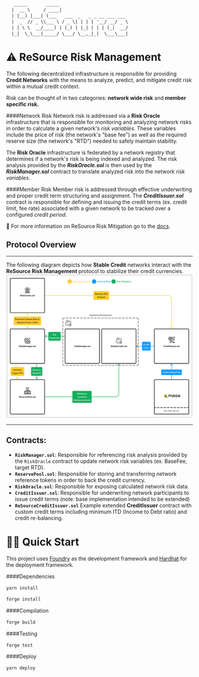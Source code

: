 ```
   _____       _____
  |  __ \     / ____|
  | |__) |___| (___   ___  _   _ _ __ ___ ___
  |  _  // _ \\___ \ / _ \| | | | '__/ __/ _ \
  | | \ \  __/____) | (_) | |_| | | | (_|  __/
  |_|  \_\___|_____/ \___/ \__,_|_|  \___\___|
```

# ⚠️ ReSource Risk Management

The following decentralized infrastructure is responsible for providing **Credit Networks** with the means to analyze, predict, and mitigate credit risk within a mutual credit context.

Risk can be thought of in two categories: **network wide risk** and **member specific risk.**

####Network Risk
Network risk is addressed via a **Risk Oracle** infrastructure that is responsible for monitoring and analyzing network risks in order to calculate a given network's _risk variables_. These variables include the price of risk (the network's "base fee") as well as the required reserve size (the network's "RTD") needed to safely maintain stability.

The **Risk Oracle** infrastructure is federated by a network registry that determines if a network's risk is being indexed and analyzed. The risk analysis provided by the **_RiskOracle.sol_** is then used by the **_RiskManager.sol_** contract to translate analyzed risk into the network _risk variables_.

####Member Risk
Member risk is addressed through effective underwriting and proper credit term structuring and assignment. The **_CreditIssuer.sol_** contract is responsible for defining and issuing the credit terms (ex. credit limit, fee rate) associated with a given network to be tracked over a configured _credit period_.

📕 For more information on ReSource Risk Mitigation go to the [docs](https://docs.stablecredit.io/stable-credit/credit-risk).

## Protocol Overview

---

The following diagram depicts how **Stable Credit** networks interact with the **ReSource Risk Management** protocol to stabilize their credit currencies.
![alt text](./Diagram.png)

---

## Contracts:

- **`RiskManager.sol`**: Responsible for referencing risk analysis provided by the `RiskOracle` contract to update network risk variables (ex. BaseFee, target RTD).
- **`ReservePool.sol`**: Responsible for storing and transferring network reference tokens in order to back the credit currency.
- **`RiskOracle.sol`**: Responsible for exposing calculated network risk data.
- **`CreditIssuer.sol`**: Responsible for underwriting network participants to issue credit terms (note: base implementation intended to be extended)
- **`ReSourceCreditIssuer.sol`** Example extended **CreditIssuer** contract with custom credit terms including minimum ITD (Income to Debt ratio) and credit re-balancing.

# 🏄‍♂️ Quick Start

This project uses [Foundry](https://github.com/foundry-rs/foundry) as the development framework and [Hardhat](https://github.com/NomicFoundation/hardhat) for the deployment framework.

####Dependencies

```
yarn install
```

```bash
forge install
```

####Compilation

```bash
forge build
```

####Testing

```bash
forge test
```

####Deploy

```bash
yarn deploy
```

